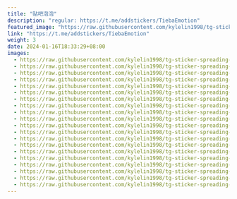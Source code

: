 ```yaml
---
title: "贴吧泡泡"
description: "regular: https://t.me/addstickers/TiebaEmotion"
featured_image: "https://raw.githubusercontent.com/kylelin1998/tg-sticker-spreading-worldwide-images/main/img/fae9fb5d-7577-4976-abe6-10969f749934.jpg"
link: "https://t.me/addstickers/TiebaEmotion"
weight: 3
date: 2024-01-16T18:33:29+08:00
images:
  - https://raw.githubusercontent.com/kylelin1998/tg-sticker-spreading-worldwide-images/main/img/fae9fb5d-7577-4976-abe6-10969f749934.jpg
  - https://raw.githubusercontent.com/kylelin1998/tg-sticker-spreading-worldwide-images/main/img/ffbfb0c2-7d5f-45c8-abb5-56b5854bd1cb.jpg
  - https://raw.githubusercontent.com/kylelin1998/tg-sticker-spreading-worldwide-images/main/img/05d9cde9-1b82-4bca-84bf-efa1bfba3e80.jpg
  - https://raw.githubusercontent.com/kylelin1998/tg-sticker-spreading-worldwide-images/main/img/dc934fef-f574-4b8f-8332-6873efd75be9.jpg
  - https://raw.githubusercontent.com/kylelin1998/tg-sticker-spreading-worldwide-images/main/img/88d7c77f-af13-4dd2-9689-eaab60f9a5fc.jpg
  - https://raw.githubusercontent.com/kylelin1998/tg-sticker-spreading-worldwide-images/main/img/4cd8bed7-fdb5-40aa-9409-ea84f73aff38.jpg
  - https://raw.githubusercontent.com/kylelin1998/tg-sticker-spreading-worldwide-images/main/img/d7086204-3c0e-4029-a24e-8760956170fb.jpg
  - https://raw.githubusercontent.com/kylelin1998/tg-sticker-spreading-worldwide-images/main/img/333f9e50-5311-4dc6-a0e9-de09d861260b.jpg
  - https://raw.githubusercontent.com/kylelin1998/tg-sticker-spreading-worldwide-images/main/img/0a0a774d-2a9c-4b96-bad1-700dc47c074e.jpg
  - https://raw.githubusercontent.com/kylelin1998/tg-sticker-spreading-worldwide-images/main/img/3f860b9f-e128-4a24-810c-f0adac9b8dce.jpg
  - https://raw.githubusercontent.com/kylelin1998/tg-sticker-spreading-worldwide-images/main/img/0ad31d28-74d3-42ac-9b8d-d64d6346ccf1.jpg
  - https://raw.githubusercontent.com/kylelin1998/tg-sticker-spreading-worldwide-images/main/img/a89d9d8c-7446-4c22-b817-b924daad6d0f.jpg
  - https://raw.githubusercontent.com/kylelin1998/tg-sticker-spreading-worldwide-images/main/img/668fd466-d3e4-4e97-afc1-2a335b6e013d.jpg
  - https://raw.githubusercontent.com/kylelin1998/tg-sticker-spreading-worldwide-images/main/img/ba02d5e9-b49b-4c25-b9c8-cd5cb2909c53.jpg
  - https://raw.githubusercontent.com/kylelin1998/tg-sticker-spreading-worldwide-images/main/img/320de038-a0f3-4dde-99c6-ec201d47c862.jpg
  - https://raw.githubusercontent.com/kylelin1998/tg-sticker-spreading-worldwide-images/main/img/3d82f51c-08a5-42da-af0a-932365aacc36.jpg
  - https://raw.githubusercontent.com/kylelin1998/tg-sticker-spreading-worldwide-images/main/img/d33f89ee-4f40-42d2-8c49-17c71ecb63eb.jpg
  - https://raw.githubusercontent.com/kylelin1998/tg-sticker-spreading-worldwide-images/main/img/be1a6bb6-60b0-4691-ae5f-9a14641470b7.jpg
  - https://raw.githubusercontent.com/kylelin1998/tg-sticker-spreading-worldwide-images/main/img/11ae7819-c9aa-4fb1-bf9c-929d10446d7a.jpg
  - https://raw.githubusercontent.com/kylelin1998/tg-sticker-spreading-worldwide-images/main/img/e7b20588-b3b2-49c6-bd26-8680ebf52e19.jpg
---
```

